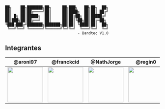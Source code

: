 ```
██╗    ██╗███████╗██╗     ██╗███╗   ██╗██╗  ██╗
██║    ██║██╔════╝██║     ██║████╗  ██║██║ ██╔╝
██║ █╗ ██║█████╗  ██║     ██║██╔██╗ ██║█████╔╝ 
██║███╗██║██╔══╝  ██║     ██║██║╚██╗██║██╔═██╗ 
╚███╔███╔╝███████╗███████╗██║██║ ╚████║██║  ██╗
 ╚══╝╚══╝ ╚══════╝╚══════╝╚═╝╚═╝  ╚═══╝╚═╝  ╚═╝
                                 - Bandtec V1.0
```

## Integrantes

| **@aroni97** | **@franckcid** | **@NathJorge** | **@regin0** | **@WillianNM** |
|---|---|---|---|---|
| [<img src="https://avatars0.githubusercontent.com/u/46352085?v=4" width=115>](https://github.com/aroni97)  | [<img src="https://avatars3.githubusercontent.com/u/12754297?v=4" width=115></sub>](https://github.com/franckcid)  | [<img src="https://avatars0.githubusercontent.com/u/46352085?v=4" width=115>](https://github.com/nathjorge)  | [<img src="https://avatars3.githubusercontent.com/u/47605728?v=4" width=115>](https://github.com/regin0)  |  [<img src="https://avatars1.githubusercontent.com/u/43658914?v=4" width=115>](https://github.com/williamnm) |
